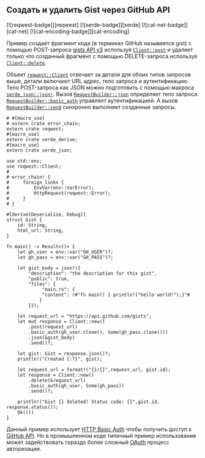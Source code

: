 ## Создать и удалить Gist через GitHub API

[![reqwest-badge]][reqwest] [![serde-badge]][serde] [![cat-net-badge]][cat-net] [![cat-encoding-badge]][cat-encoding]

Пример создаёт фрагмент кода (в терминах GitHub называется gist) с помощью POST-запроса [gists API v3](https://developer.github.com/v3/gists/) используя [`Client::post`](https://docs.rs/reqwest/*/reqwest/struct.Client.html#method.post) и удаляет только что созданный фрагмент с помощью DELETE-запроса используя [`Client::delete`](https://docs.rs/reqwest/*/reqwest/struct.Client.html#method.delete).

Объект [`reqwest::Client`](https://docs.rs/reqwest/*/reqwest/struct.Client.html) отвечает за детали для обоих типов запросов выше, детали включают URL адрес, тело запроса и аутентификацию. Тело POST-запроса как JSON можно подготовить с помощью макроса [`serde_json::json!`](https://docs.rs/serde_json/*/serde_json/macro.json.html). Вызов [`RequestBuilder::json`](https://docs.rs/reqwest/*/reqwest/struct.RequestBuilder.html#method.json) определяет тело запроса. [`RequestBuilder::basic_auth`](https://docs.rs/reqwest/*/reqwest/struct.RequestBuilder.html#method.basic_auth) управляет аутентификацией. А вызов [`RequestBuilder::send`](https://docs.rs/reqwest/*/reqwest/struct.RequestBuilder.html#method.send) синхронно выполняет созданные запросы.

```rust,no_run
# #[macro_use]
# extern crate error_chain;
extern crate reqwest;
#[macro_use]
extern crate serde_derive;
#[macro_use]
extern crate serde_json;

use std::env;
use reqwest::Client;
#
# error_chain! {
#     foreign_links {
#         EnvVar(env::VarError);
#         HttpRequest(reqwest::Error);
#     }
# }

#[derive(Deserialize, Debug)]
struct Gist {
    id: String,
    html_url: String,
}

fn main() -> Result<()> {
    let gh_user = env::var("GH_USER")?;
    let gh_pass = env::var("GH_PASS")?;

    let gist_body = json!({
        "description": "the description for this gist",
        "public": true,
        "files": {
             "main.rs": {
             "content": r#"fn main() { println!("hello world!");}"#
            }
        }});

    let request_url = "https://api.github.com/gists";
    let mut response = Client::new()
        .post(request_url)
        .basic_auth(gh_user.clone(), Some(gh_pass.clone()))
        .json(&gist_body)
        .send()?;

    let gist: Gist = response.json()?;
    println!("Created {:?}", gist);

    let request_url = format!("{}/{}",request_url, gist.id);
    let response = Client::new()
        .delete(&request_url)
        .basic_auth(gh_user, Some(gh_pass))
        .send()?;

    println!("Gist {} deleted! Status code: {}",gist.id, response.status());
    Ok(())
}
```

Данный пример использует [HTTP Basic Auth](https://tools.ietf.org/html/rfc2617) чтобы получить доступ к [GitHub API](https://developer.github.com/v3/auth/). Но в промышленном коде типичный пример использования может задействовать гораздо более сложный [OAuth](https://oauth.net/getting-started/) процесс авторизации.


